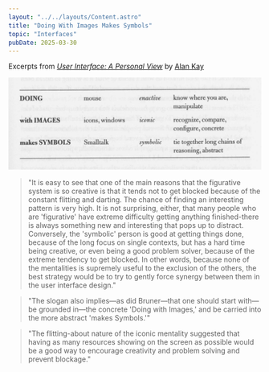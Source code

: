 ```yaml
---
layout: "../../layouts/Content.astro"
title: "Doing With Images Makes Symbols"
topic: "Interfaces"
pubDate: 2025-03-30
---
```


Excerpts from [_User Interface: A Personal View_](https://tinlizzie.org/VPRIPapers/hc_user_interface.pdf) by [Alan Kay](https://en.wikipedia.org/wiki/Alan_Kay)

![Doing with images makes symbols table](../../images/doing-images-symbols.png)

> "It is easy to see that one of the main reasons that the figurative system is so creative is that it tends not to get blocked because of the constant flitting and darting. The chance of finding an interesting pattern is very high. It is not surprising, either, that many people who are 'figurative' have extreme difficulty getting anything finished-there is always something new and interesting that pops up to distract. Conversely, the 'symbolic' person is good at getting things done, because of the long focus on single contexts, but has a hard time being creative, or even being a good problem solver, because of the extreme tendency to get blocked. In other words, because none of the mentalities is supremely useful to the exclusion of the others, the best strategy would be to try to gently force synergy between them in the user interface design."

> "The slogan also implies—as did Bruner—that one should start with—be grounded in—the concrete 'Doing with Images,' and be carried into the more abstract 'makes Symbols.'"

> "The flitting-about nature of the iconic mentality suggested that having as many resources showing on the screen as possible would be a good way to encourage creativity and problem solving and prevent blockage."
